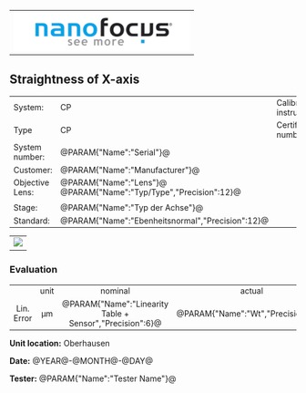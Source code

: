<!--   EvalAlgoName=NF_NED_MScan_Abnahme_GX_PS -->

||
|-:|
|![](logo.png)|

## Straightness of X-axis  


 


|||||
|-|-|-|-|
|System: |  CP |Calibration instruction:| VDI/VDE 2655 Part 1.2|
|Type|   CP | Certificate number: |@PARAM{"Name":"Serial"}@-@YEAR@@MONTH@@DAY@|
|System number:| @PARAM{"Name":"Serial"}@|||
|Customer:| @PARAM{"Name":"Manufacturer"}@|||
|Objective Lens: |@PARAM{"Name":"Lens"}@  @PARAM{"Name":"Typ/Type","Precision":12}@ |||
| |  |||
|Stage: |  @PARAM{"Name":"Typ der Achse"}@ |||
|Standard: |@PARAM{"Name":"Ebenheitsnormal","Precision":12}@|||

 

 || 
|:-:|
|![](StraightnessX_PS.svg)|


### Evaluation

||||||
|:-:|:-:|:-:|:-:|:-:|
| |unit  |nominal   |   actual | status|
| Lin. Error    | µm | @PARAM{"Name":"Linearity Table + Sensor","Precision":6}@  |   @PARAM{"Name":"Wt","Precision":3}@ | <span id="controlWt"> Ok</span>|
 

__Unit location:__ Oberhausen

__Date:__ @YEAR@-@MONTH@-@DAY@ 

__Tester:__ @PARAM{"Name":"Tester Name"}@


 

<div id="sumresults">  </div>

<script>

var PARAM = @PJSON{"Set":0}@;
var META = @MJSON{"Set":0}@;
 


var value =   @PARAM{"Name":"Wt","Precision":3}@;
var nominal = @PARAM{"Name":"Linearity Table + Sensor","Precision":6}@;
var status = ""; 
 
if(  value < nominal)
{
  status = "Ok";
}
else
{
  status = "not Ok";
}

document.getElementById("controlWt").innerHTML = status;

var Result = {"value":0,"nominal":0,"status":"","timestamp":0};

Result["value"] = value;
Result["nominal"] = nominal;
Result["status"] = status;
Result["timestamp"] = Date.now();
sessionStorage.setItem(document.title+"Result", JSON.stringify(Result));

</script>

 